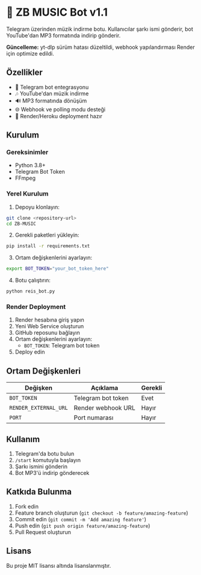 # 🎵 ZB MUSIC Bot v1.1

Telegram üzerinden müzik indirme botu. Kullanıcılar şarkı ismi gönderir, bot YouTube'dan MP3 formatında indirip gönderir.

**Güncelleme:** yt-dlp sürüm hatası düzeltildi, webhook yapılandırması Render için optimize edildi.

## Özellikler

- 🤖 Telegram bot entegrasyonu
- 🎶 YouTube'dan müzik indirme
- 🔊 MP3 formatında dönüşüm
- 🌐 Webhook ve polling modu desteği
- 🚀 Render/Heroku deployment hazır

## Kurulum

### Gereksinimler

- Python 3.8+
- Telegram Bot Token
- FFmpeg

### Yerel Kurulum

1. Depoyu klonlayın:
```bash
git clone <repository-url>
cd ZB-MUSIC
```

2. Gerekli paketleri yükleyin:
```bash
pip install -r requirements.txt
```

3. Ortam değişkenlerini ayarlayın:
```bash
export BOT_TOKEN="your_bot_token_here"
```

4. Botu çalıştırın:
```bash
python reis_bot.py
```

### Render Deployment

1. Render hesabına giriş yapın
2. Yeni Web Service oluşturun
3. GitHub reposunu bağlayın
4. Ortam değişkenlerini ayarlayın:
   - `BOT_TOKEN`: Telegram bot token
5. Deploy edin

## Ortam Değişkenleri

| Değişken | Açıklama | Gerekli |
|----------|----------|---------|
| `BOT_TOKEN` | Telegram bot token | Evet |
| `RENDER_EXTERNAL_URL` | Render webhook URL | Hayır |
| `PORT` | Port numarası | Hayır |

## Kullanım

1. Telegram'da botu bulun
2. `/start` komutuyla başlayın
3. Şarkı ismini gönderin
4. Bot MP3'ü indirip gönderecek

## Katkıda Bulunma

1. Fork edin
2. Feature branch oluşturun (`git checkout -b feature/amazing-feature`)
3. Commit edin (`git commit -m 'Add amazing feature'`)
4. Push edin (`git push origin feature/amazing-feature`)
5. Pull Request oluşturun

## Lisans

Bu proje MIT lisansı altında lisanslanmıştır.
